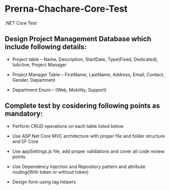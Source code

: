 # Prerna-Chachare-Core-Test
.NET Core Test

## Design Project Management Database which include following details:

* Project table – Name, Description, StartDate, Type(Fixed, Dedicated), IsActive, Project Manager

* Project Manager Table – FirstName, LastName, Address, Email, Contact, Gender, Department

* Department Enum – (Web, Mobility, Support)

## Complete test by cosidering following points as mandatory:

* Perform CRUD operations on each table listed below

* Use ASP.Net Core MVC architecture with proper file and folder structure and EF Core

* Use appSettings.js file, add proper validations and cover all code review points

* Use Dependency injection and Repository pattern and attribute routing(With token or without token)

* Design form using tag helpers
